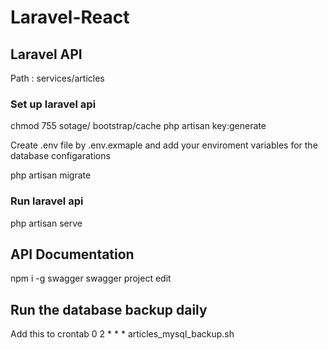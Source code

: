 # Laravel-React

## Laravel API

Path : services/articles

### Set up laravel api

chmod 755 sotage/ bootstrap/cache
php artisan key:generate

Create .env file by .env.exmaple and add your enviroment variables for the database configarations

php artisan migrate

### Run laravel api

php artisan serve

## API Documentation

npm i -g swagger
swagger project edit

## Run the database backup daily

Add this to crontab
0 2 \* \* \* articles_mysql_backup.sh
